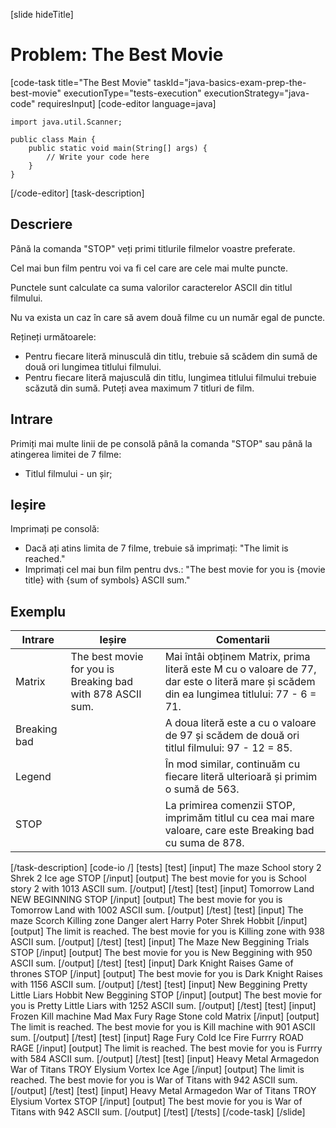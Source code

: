 [slide hideTitle]
# Problem: The Best Movie
[code-task title="The Best Movie" taskId="java-basics-exam-prep-the-best-movie" executionType="tests-execution" executionStrategy="java-code" requiresInput]
[code-editor language=java]
```
import java.util.Scanner;

public class Main {
    public static void main(String[] args) {
        // Write your code here
    }
}
```
[/code-editor]
[task-description]
## Descriere
Până la comanda "STOP" veți primi titlurile filmelor voastre preferate.

Cel mai bun film pentru voi va fi cel care are cele mai multe puncte.

Punctele sunt calculate ca suma valorilor caracterelor ASCII din titlul filmului.

Nu va exista un caz în care să avem două filme cu un număr egal de puncte.

Rețineți următoarele:
- Pentru fiecare literă minusculă din titlu, trebuie să scădem din sumă de două ori lungimea titlului filmului.
- Pentru fiecare literă majusculă din titlu, lungimea titlului filmului trebuie scăzută din sumă.
Puteți avea maximum 7 titluri de film.

## Intrare
Primiți mai multe linii de pe consolă până la comanda "STOP" sau până la atingerea limitei de 7 filme:
- Titlul filmului - un șir;

## Ieșire
Imprimați pe consolă:
- Dacă ați atins limita de 7 filme, trebuie să imprimați: "The limit is reached."
- Imprimați cel mai bun film pentru dvs.: "The best movie for you is \{movie title\} with \{sum of symbols\} ASCII sum."

## Exemplu
|**Intrare**|**Ieșire**|**Comentarii** |
| --- | --- | --- |
| Matrix | The best movie for you is Breaking bad with 878 ASCII sum. | Mai întâi obținem Matrix, prima literă este M cu o valoare de 77, dar este o literă mare și scădem din ea lungimea titlului: 77 - 6 = 71. |
| Breaking bad | | A doua literă este a cu o valoare de 97 și scădem de două ori titlul filmului: 97 - 12 = 85. |
| Legend | | În mod similar, continuăm cu fiecare literă ulterioară și primim o sumă de 563. |
| STOP | | La primirea comenzii STOP, imprimăm titlul cu cea mai mare valoare, care este Breaking bad cu suma de 878. |

[/task-description]
[code-io /]
[tests]
[test]
[input]
The maze
School story 2
Shrek 2
Ice age
STOP
[/input]
[output]
The best movie for you is School story 2 with 1013 ASCII sum.
[/output]
[/test]
[test]
[input]
Tomorrow Land
NEW BEGINNING
STOP
[/input]
[output]
The best movie for you is Tomorrow Land with 1002 ASCII sum.
[/output]
[/test]
[test]
[input]
The maze
Scorch
Killing zone
Danger alert
Harry Poter
Shrek
Hobbit
[/input]
[output]
The limit is reached.
The best movie for you is Killing zone with 938 ASCII sum.
[/output]
[/test]
[test]
[input]
The Maze
New Beggining
Trials
STOP
[/input]
[output]
The best movie for you is New Beggining with 950 ASCII sum.
[/output]
[/test]
[test]
[input]
Dark Knight Raises
Game of thrones
STOP
[/input]
[output]
The best movie for you is Dark Knight Raises with 1156 ASCII sum.
[/output]
[/test]
[test]
[input]
New Beggining
Pretty Little Liars
Hobbit New Beggining
STOP
[/input]
[output]
The best movie for you is Pretty Little Liars with 1252 ASCII sum.
[/output]
[/test]
[test]
[input]
Frozen
Kill machine
Mad Max
Fury
Rage
Stone cold
Matrix
[/input]
[output]
The limit is reached.
The best movie for you is Kill machine with 901 ASCII sum.
[/output]
[/test]
[test]
[input]
Rage
Fury
Cold
Ice
Fire
Furrry
ROAD RAGE
[/input]
[output]
The limit is reached.
The best movie for you is Furrry with 584 ASCII sum.
[/output]
[/test]
[test]
[input]
Heavy Metal
Armagedon
War of Titans
TROY
Elysium
Vortex
Ice Age
[/input]
[output]
The limit is reached.
The best movie for you is War of Titans with 942 ASCII sum.
[/output]
[/test]
[test]
[input]
Heavy Metal
Armagedon
War of Titans
TROY
Elysium
Vortex
STOP
[/input]
[output]
The best movie for you is War of Titans with 942 ASCII sum.
[/output]
[/test]
[/tests]
[/code-task]
[/slide]